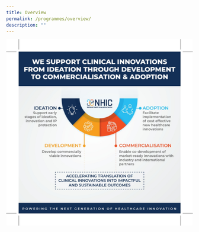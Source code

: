 ```yaml
---
title: Overview
permalink: /programmes/overview/
description: ""
---
```

![](/images/Programmes/brochurev5%20ai_edit-1_230825_170120_10.jpg)
